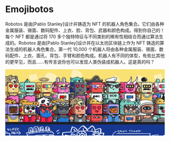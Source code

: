 # Emojibotos

Robotos 是由[Pablo Stanley]设计并铸造为 NFT 的机器人角色集合。它们由各种金属服装、锡面、数码配件、上衣、脸、背包、武器和颜色构成。得到你自己的！每个 NFT 都是通过将 170 多个独特特征与不同类别的稀有性相结合而通过算法生成的。Robotos 是由[Pablo Stanley]设计并在以太坊区块链上作为 NFT 铸造的算法生成的机器人角色集合。第一代 10,000 个机器人将由各种金属服装、锡面、数码配件、上衣、面孔、背包、手臂和颜色构成。机器人有不同的体型，有些比其他的更罕见，而且……有传言说你也可以发现人类伪装成机器人。这是真的吗？

![nft](1.png)
